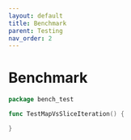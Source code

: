 ```yaml
---
layout: default
title: Benchmark
parent: Testing
nav_order: 2
---
```


# Benchmark


```go
package bench_test

func TestMapVsSliceIteration() {

}
```